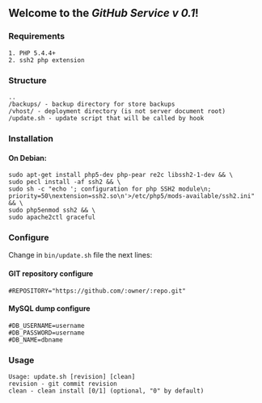 ## Welcome to the *GitHub Service v 0.1*!

### Requirements
	1. PHP 5.4.4+
	2. ssh2 php extension

### Structure
    ..
    /backups/ - backup directory for store backups
    /vhost/ - deployment directory (is not server document root)
    /update.sh - update script that will be called by hook

### Installation
#### On Debian:

    sudo apt-get install php5-dev php-pear re2c libssh2-1-dev && \
    sudo pecl install -af ssh2 && \
    sudo sh -c "echo '; configuration for php SSH2 module\n; priority=50\nextension=ssh2.so\n'>/etc/php5/mods-available/ssh2.ini" && \
    sudo php5enmod ssh2 && \
    sudo apache2ctl graceful

### Configure
Change in ```bin/update.sh``` file the next lines:
#### GIT repository configure

    #REPOSITORY="https://github.com/:owner/:repo.git"

#### MySQL dump configure

    #DB_USERNAME=username
    #DB_PASSWORD=username
    #DB_NAME=dbname

### Usage

    Usage: update.sh [revision] [clean]
    revision - git commit revision
    clean - clean install [0/1] (optional, "0" by default)
